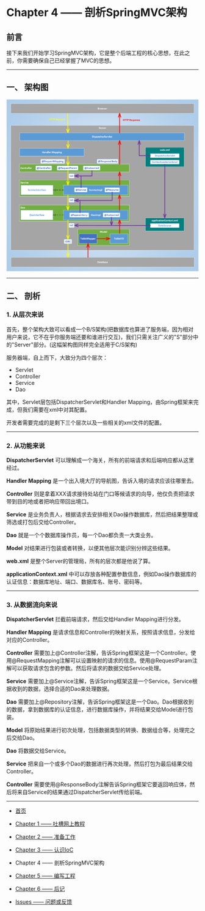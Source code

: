 # Chapter 4 —— 剖析SpringMVC架构

## 前言

接下来我们开始学习SpringMVC架构，它是整个后端工程的核心思想，在此之前，你需要确保自己已经掌握了MVC的思想。

---
## 一、 架构图

![](assets/ch4-1.png)

---
## 二、 剖析

### 1. 从层次来说

首先，整个架构大致可以看成一个B/S架构(把数据库也算进了服务端，因为相对用户来说，它不在乎你服务端还要和谁进行交互)，我们只需关注广义的"S"部分中的"Server"部分。(这幅架构图同样完全适用于C/S架构)

服务器端，自上而下，大致分为四个层次：

- Servlet
- Controller
- Service
- Dao

其中，Servlet层包括DispatcherServlet和Handler Mapping，由Spring框架来完成，但我们需要在xml中对其配置。

开发者需要完成的是剩下三个层次以及一些相关的xml文件的配置。

---
### 2. 从功能来说

**DispatcherServlet** 可以理解成一个海关，所有的前端请求和后端响应都从这里经过。

**Handler Mapping** 是一个出入境大厅的导航图，告诉入境的请求应该往哪里去。

**Controller** 则是拿着XXX请求接待处站在门口等候请求的向导，他仅负责把请求带到目的地或者把响应带回出境口。

**Service** 是业务负责人，根据请求去安排相关Dao操作数据库，然后把结果整理或筛选或打包后交给Controller。

**Dao** 就是一个个数据库操作员，每一个Dao都负责一大类业务。

**Model** 对结果进行包装或者转换，以便其他层次能识别分辨这些结果。

**web.xml** 是整个Server的管理局，所有的层次都是他说了算。

**applicationContext.xml** 中可以存放各种配置参数信息，例如Dao操作数据库的认证信息：数据库地址、端口、数据库名、账号、密码等。

---
### 3. 从数据流向来说

**DispatcherServlet** 拦截前端请求，然后交给Handler Mapping进行分发。

**Handler Mapping** 是请求信息和Controller的映射关系，按照请求信息，分发给对应的Controller。

**Controller** 需要加上@Controller注解，告诉Spring框架这是一个Controller。使用@RequestMapping注解可以设置映射的请求的信息。使用@RequestParam注解可以获取请求包含的参数。然后将请求的数据交给Service处理。

**Service** 需要加上@Service注解，告诉Spring框架这是一个Service。Service根据收到的数据，选择合适的Dao来处理数据。

**Dao** 需要加上@Repository注解，告诉Spring框架这是一个Dao。Dao根据收到的数据，拿到数据库的认证信息，进行数据库操作，并将结果交给Model进行包装。

**Model** 将原始结果进行初次处理，包括数据类型的转换、数据组合等，处理完之后交给Dao。

**Dao** 将数据交给Service。

**Service** 把来自一个或多个Dao的数据进行再次处理，然后打包为最后结果交给Controller。

**Controller** 需要使用@ResponseBody注解告诉Spring框架它要返回响应体，然后将来自Service的结果通过DispatcherServlet传给前端。

---

- [首页](README.md)

- [Chapter 1 —— 吐槽网上教程](Chapter1.md)

- [Chapter 2 —— 准备工作](Chapter2.md)

- [Chapter 3 —— 认识IoC](Chapter3.md)

- Chapter 4 —— 剖析SpringMVC架构

- [Chapter 5 —— 编写工程](Chapter5.md)

- [Chapter 6 —— 后记](Chapter6.md)

- [Issues —— 问题或反馈](https://github.com/frogfans/SpringWebServer-Teaching/issues)
